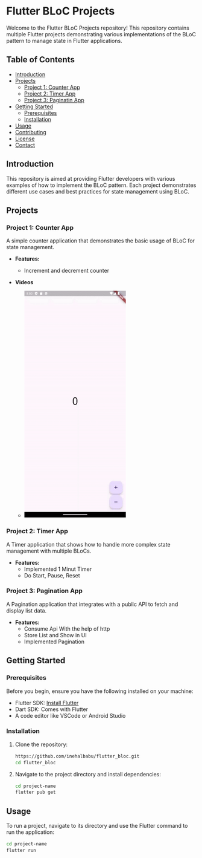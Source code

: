 # Flutter BLoC Projects

Welcome to the Flutter BLoC Projects repository! This repository contains multiple Flutter projects demonstrating various implementations of the BLoC pattern to manage state in Flutter applications.

## Table of Contents

- [Introduction](#introduction)
- [Projects](#projects)
  - [Project 1: Counter App](#project-1-counter-app)
  - [Project 2: Timer App](#project-2-todo-app)
  - [Project 3: Paginatin App](#project-3-weather-app)
- [Getting Started](#getting-started)
  - [Prerequisites](#prerequisites)
  - [Installation](#installation)
- [Usage](#usage)
- [Contributing](#contributing)
- [License](#license)
- [Contact](#contact)

## Introduction

This repository is aimed at providing Flutter developers with various examples of how to implement the BLoC pattern. Each project demonstrates different use cases and best practices for state management using BLoC.

## Projects

### Project 1: Counter App

A simple counter application that demonstrates the basic usage of BLoC for state management.

- **Features:**
  - Increment and decrement counter

- **Videos**
  - <img src="flutter_counter/assets/Screen_recording.gif" alt="Screen Recording" height="600">
  
### Project 2: Timer App

A Timer application that shows how to handle more complex state management with multiple BLoCs.

- **Features:**
  - Implemented 1 Minut Timer
  - Do Start, Pause, Reset

### Project 3: Pagination App

A Pagination application that integrates with a public API to fetch and display list data.

- **Features:**
  - Consume Api With the help of http
  - Store List and Show in UI
  - Implemented Pagination

## Getting Started

### Prerequisites

Before you begin, ensure you have the following installed on your machine:

- Flutter SDK: [Install Flutter](https://flutter.dev/docs/get-started/install)
- Dart SDK: Comes with Flutter
- A code editor like VSCode or Android Studio

### Installation

1. Clone the repository:

    ```sh
    https://github.com/inehalbabu/flutter_bloc.git
    cd flutter_bloc
    ```

2. Navigate to the project directory and install dependencies:

    ```sh
    cd project-name
    flutter pub get
    ```

## Usage

To run a project, navigate to its directory and use the Flutter command to run the application:

```sh
cd project-name
flutter run
